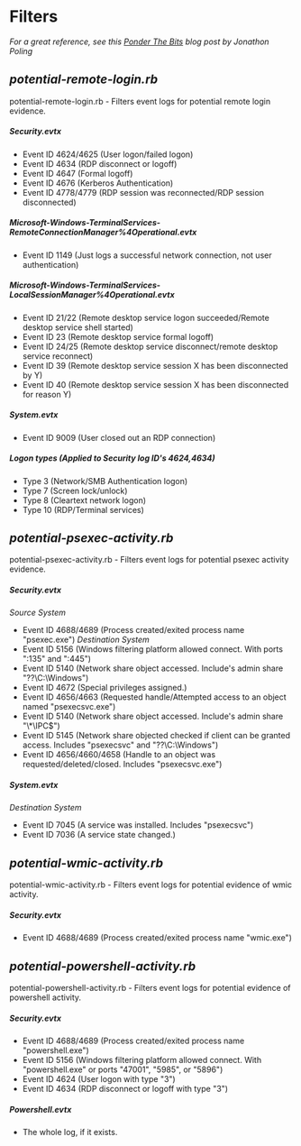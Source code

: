 # Filters

*For a great reference, see this [Ponder The Bits](https://ponderthebits.com/2018/02/windows-rdp-related-event-logs-identification-tracking-and-investigation/) blog post by Jonathon Poling*

## *potential-remote-login.rb*
potential-remote-login.rb - Filters event logs for potential remote login evidence.

##### Security.evtx
   * Event ID 4624/4625 (User logon/failed logon)
   * Event ID 4634 (RDP disconnect or logoff)
   * Event ID 4647 (Formal logoff)
   * Event ID 4676 (Kerberos Authentication)
   * Event ID 4778/4779 (RDP session was reconnected/RDP session disconnected)
##### Microsoft-Windows-TerminalServices-RemoteConnectionManager%4Operational.evtx
   * Event ID 1149 (Just logs a successful network connection, not user authentication)
##### Microsoft-Windows-TerminalServices-LocalSessionManager%4Operational.evtx
   * Event ID 21/22 (Remote desktop service logon succeeded/Remote desktop service shell started)
   * Event ID 23 (Remote desktop service formal logoff)
   * Event ID 24/25 (Remote desktop service disconnect/remote desktop service reconnect)
   * Event ID 39 (Remote desktop service session X has been disconnected by Y)
   * Event ID 40 (Remote desktop service session X has been disconnected for reason Y)
##### System.evtx
   * Event ID 9009 (User closed out an RDP connection)
##### Logon types (Applied to Security log ID's 4624,4634)
   * Type 3 (Network/SMB Authentication logon)
   * Type 7 (Screen lock/unlock)
   * Type 8 (Cleartext network logon)
   * Type 10 (RDP/Terminal services)

## *potential-psexec-activity.rb*
potential-psexec-activity.rb - Filters event logs for potential psexec activity evidence.

##### Security.evtx
*Source System*
   * Event ID 4688/4689 (Process created/exited process name "psexec.exe")
*Destination System*
   * Event ID 5156 (Windows filtering platform allowed connect. With ports ":135" and ":445")
   * Event ID 5140 (Network share object accessed. Include's admin share "\??\C:\Windows")
   * Event ID 4672 (Special privileges assigned.)
   * Event ID 4656/4663 (Requested handle/Attempted access to an object named "psexecsvc.exe")
   * Event ID 5140 (Network share object accessed. Include's admin share "\\*\IPC$")
   * Event ID 5145 (Network share objected checked if client can be granted access. Includes "psexecsvc" and "\??\C:\Windows")
   * Event ID 4656/4660/4658 (Handle to an object was requested/deleted/closed. Includes "psexecsvc.exe")
##### System.evtx
*Destination System*
   * Event ID 7045 (A service was installed. Includes "psexecsvc")
   * Event ID 7036 (A service state changed.)

## *potential-wmic-activity.rb*
potential-wmic-activity.rb - Filters event logs for potential evidence of wmic activity.

##### Security.evtx
   * Event ID 4688/4689 (Process created/exited process name "wmic.exe")

## *potential-powershell-activity.rb*
potential-powershell-activity.rb - Filters event logs for potential evidence of powershell activity.

##### Security.evtx
   * Event ID 4688/4689 (Process created/exited process name "powershell.exe")
   * Event ID 5156 (Windows filtering platform allowed connect. With "powershell.exe" or ports "47001",  "5985", or "5896")
   * Event ID 4624 (User logon with type "3")
   * Event ID 4634 (RDP disconnect or logoff with type "3")

##### Powershell.evtx
   * The whole log, if it exists.